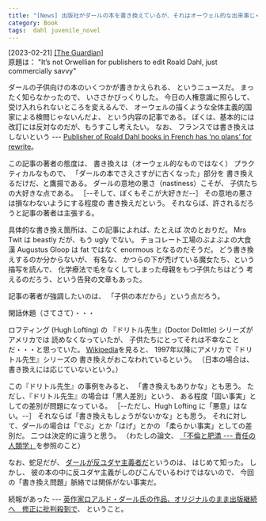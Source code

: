 ```yaml
---
title: "[News] 出版社がダールの本を書き換えているが、それはオーウェル的な出来事じゃないんだ；商売上の知恵なのさ ---むずかしい問題だが・・・やっぱり改訂はよくないと思う"
category: Book
tags:  dahl juvenile_novel
---
```


[2023-02-21] [[The Guardian]](https://amp.theguardian.com/commentisfree/2023/feb/20/roald-dahl-industry-classics-parents?utm_source=pocket_saves)  
 原題は：
"It’s not Orwellian for publishers to edit Roald Dahl, 
just commercially savvy"

 ダールの子供向けの本のいくつかが書きかえられる、
というニュースだ。
まったく知らなかったので、
いささかびっくりした。
今日の人権意識に照らして、
受け入れられないところを変えるんで、
オーウェルの描くような全体主義的国家による検閲じゃないんだよ、
という内容の記事である。
ぼくは、基本的には改訂には反対なのだが、もうすこし考えたい。
なお、
フランスでは書き換えはしないという ---
[Publisher of Roald Dahl books in French has ‘no plans’ for rewrite](https://www.theguardian.com/books/2023/feb/21/publisher-of-roald-dahl-books-in-french-no-plans-for-rewrite?utm_source=pocket_saves)。

 この記事の著者の態度は、
書き換えは（オーウェル的なものではなく）
プラクティカルなもので、
「ダールの本でさえさすがに古くなった」部分を
書き換えるだけだ、と鷹揚である。
ダールの意地の悪さ（nastiness）こそが、
子供たちの大好きな点である。
［--そして、ぼくもそこが大好きだ--］
その意地の悪さは損なわないようにする程度の
書き換えだという。
それならば、許されるだろうと記事の著者は主張する。

 具体的な書き換え箇所は、この記事によれば、たとえば
次のとおりだ。
Mrs Twit は beastly だが、もう ugly でない。
チョコレート工場のぶよぶよの大食漢 Augustus Gloop は
fat ではなく enormous となるのだそうだ。
どう書き換えするのか分からないが、
有名な、
かつらの下が禿げている魔女たち、という描写を読んで、
化学療法で毛をなくしてしまった母親をもつ子供たちはどう
考えるのだろう、という告発の文章もあった。

 記事の著者が強調したいのは、
「子供の本だから」という点だろう。

 閑話休題（さてさて）・・・

 ロフティング (Hugh Lofting) の
『ドリトル先生』(Doctor Dolittle) シリーズがアメリカでは
読めなくなっていたが、
子供たちにとってそれは不幸なことだ・・・と思っていた。
[Wikipedia](https://ja.wikipedia.org/wiki/%E3%83%89%E3%83%AA%E3%83%88%E3%83%AB%E5%85%88%E7%94%9F%E3%82%A2%E3%83%95%E3%83%AA%E3%82%AB%E3%82%86%E3%81%8D)を見ると、
1997年以降にアメリカで『ドリトル先生』シリーズの
書き換えがおこなわれているという。
（日本の場合は、書き換えには応じていないという。）

 この『ドリトル先生』の事例をみると、
「書き換えもありかな」とも思う。
ただし、『ドリトル先生』の場合は「黒人差別」という、
ある程度「固い事実」としての差別が問題になっている。
［--ただし、Hugh Lofting に「悪意」はない。--］
それならば「書き換えもしょうがないかな」とも思う。
それに対して、ダールの場合は「でぶ」とか「はげ」とかの
「柔らかい事実」としての差別だ。
二つは決定的に違うと思う。
（わたしの論文、
[「不倫と肥満 --- 責任の人類学」](https://doi.org/10.18910/60578)を参照のこと）

 なお、蛇足だが、
[ダールが反ユダヤ主義者だ](https://www.theguardian.com/books/2020/dec/06/roald-dahl-family-apologises-for-his-antisemitism)というのは、
はじめて知った。
しかし、
彼の本の中に反ユダヤ主義がしのびこんでいるわけではないので、
今回の「書き換え問題」脈絡では関係がない事実だ。

<!--more-->

 続報があった ---
[英作家ロアルド・ダール氏の作品、オリジナルのまま出版継続へ　修正に批判殺到で](https://www.bbc.com/japanese/64794821?utm_source=pocket_saves)、
ということ。

